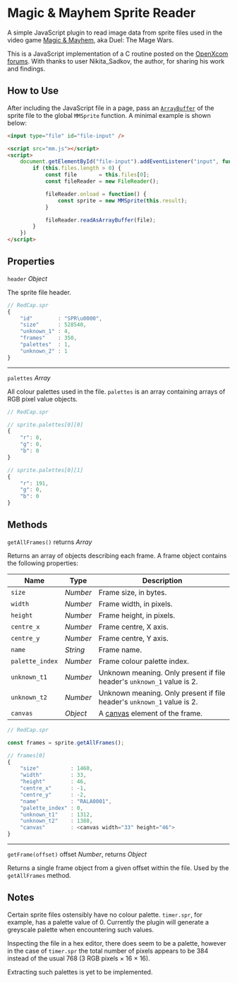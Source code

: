 # Magic & Mayhem Sprite Reader

A simple JavaScript plugin to read image data from sprite files used in the video game [Magic & Mayhem](https://en.wikipedia.org/wiki/Magic_and_Mayhem), aka Duel: The Mage Wars.

This is a JavaScript implementation of a C routine posted on the [OpenXcom forums](https://openxcom.org/forum/index.php/topic,3932.msg125396.html). With thanks to user Nikita_Sadkov, the author, for sharing his work and findings.

## How to Use
After including the JavaScript file in a page, pass an [`ArrayBuffer`](https://developer.mozilla.org/en-US/docs/Web/JavaScript/Reference/Global_Objects/ArrayBuffer) of the sprite file to the global `MMSprite` function. A minimal example is shown below:

```html
<input type="file" id="file-input" />

<script src="mm.js"></script>
<script>
    document.getElementById("file-input").addEventListener("input", function() {
        if (this.files.length > 0) {
            const file       = this.files[0];
            const fileReader = new FileReader();

            fileReader.onload = function() {
                const sprite = new MMSprite(this.result);
            }

            fileReader.readAsArrayBuffer(file);
        }
    })
</script>
```

## Properties
`header` _Object_

The sprite file header.

```js
// RedCap.spr
{
    "id"        : "SPR\u0000",
    "size"      : 528540,
    "unknown_1" : 4,
    "frames"    : 350,
    "palettes"  : 1,
    "unknown_2" : 1
}
```

---

`palettes` _Array_

All colour palettes used in the file. `palettes` is an array containing arrays of RGB pixel value objects.

```js
// RedCap.spr

// sprite.palettes[0][0]
{
    "r": 0,
    "g": 0,
    "b": 0
}

// sprite.palettes[0][1]
{
    "r": 191,
    "g": 0,
    "b": 0
}
```

## Methods
`getAllFrames()` returns _Array_

Returns an array of objects describing each frame. A frame object contains the following properties:

| Name            | Type     | Description
| ---             | ---      | ---
| `size`          | _Number_ | Frame size, in bytes.
| `width`         | _Number_ | Frame width, in pixels.
| `height`        | _Number_ | Frame height, in pixels.
| `centre_x`      | _Number_ | Frame centre, X axis.
| `centre_y`      | _Number_ | Frame centre, Y axis.
| `name`          | _String_ | Frame name.
| `palette_index` | _Number_ | Frame colour palette index.
| `unknown_t1`    | _Number_ | Unknown meaning. Only present if file header's `unknown_1` value is 2.
| `unknown_t2`    | _Number_ | Unknown meaning. Only present if file header's `unknown_1` value is 2.
| `canvas`        | _Object_ | A [canvas](https://developer.mozilla.org/en-US/docs/Web/API/Canvas_API) element of the frame.

```js
// RedCap.spr

const frames = sprite.getAllFrames();

// frames[0]
{
    "size"          : 1460,
    "width"         : 33,
    "height"        : 46,
    "centre_x"      : -1,
    "centre_y"      : -2,
    "name"          : "RALA0001",
    "palette_index" : 0,
    "unknown_t1"    : 1312,
    "unknown_t2"    : 1388,
    "canvas"        : <canvas width="33" height="46">
}
```

---

`getFrame(offset)` offset _Number_, returns _Object_

Returns a single frame object from a given offset within the file. Used by the `getAllFrames` method.

## Notes

Certain sprite files ostensibly have no colour palette. `timer.spr`, for example, has a palette value of 0. Currently the plugin will generate a greyscale palette when encountering such values.

Inspecting the file in a hex editor, there does seem to be a palette, however in the case of `timer.spr` the total number of pixels appears to be 384 instead of the usual 768 (3 RGB pixels × 16 × 16).

Extracting such palettes is yet to be implemented.
